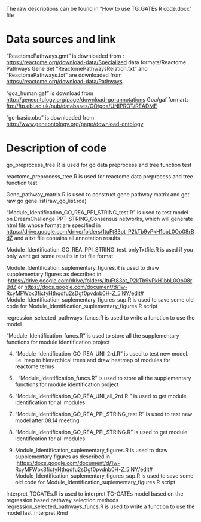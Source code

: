 The raw descriptions can be found in "How to use TG_GATEs R code.docx" file

# Data sources and link
“ReactomePathways.gmt”  is downloaded from : https://reactome.org/download-data/Specialized data formats/Reactome Pathways Gene Set
“ReactomePathwaysRelation.txt” and “ReactomePathways.txt” are downloaded from https://reactome.org/download-data/Pathways

“goa_human.gaf” is download from  http://geneontology.org/page/download-go-annotations
Goa/gaf formart: ftp://ftp.ebi.ac.uk/pub/databases/GO/goa/UNIPROT/README

“go-basic.obo” is downloaded from http://www.geneontology.org/page/download-ontology



# Description of code

go_preprocess_tree.R is used for go data preprocess and tree function test

reactome_preprocess_tree.R is used for reactome data preprocess and tree function test

Gene_pathway_matrix.R is used to construct gene pathway matrix and get raw go gene list(raw_go_list.rda)

“Module_Identification_GO_REA_PPI_STRING_test.R” is used to test model on DreamChallenge PPT-STRING_Consensus networks,
which will generate html fils whose format are specified in https://drive.google.com/drive/folders/1tuFt83ot_P2kTb9vPkH1bbL0Oo08rBdZ and a txt file contains all annotation results

Module_Identification_GO_REA_PPI_STRING_test_onlyTxtfile.R is used if you only want get some results in txt file format


Module_Identification_suplementary_figures.R is used to draw supplementary figures as described in :https://drive.google.com/drive/folders/1tuFt83ot_P2kTb9vPkH1bbL0Oo08rBdZ   or  https://docs.google.com/document/d/1w-RcyMFWbx3fictyHthqdfu2sDgf0pvdnb0H-Z_5iNY/edit#
Module_Identification_suplementary_figures_sup.R  is used to save some old code for Module_Identification_suplementary_figures.R script

regression_selected_pathways_funcs.R  is  used to write a function to use the model


“Module_Identification_funcs.R”  is used to store all the supplementary  functions for module identification project











4. “Module_Identification_GO_REA_UNI_2rd.R” is used to test new model. I.e. map to hierarchical trees and draw heatmap of modules for reactome terms

5. . “Module_Identification_funcs.R”  is used to store all the supplementary  functions for module identification project
6. “Module_Identification_GO_REA_UNI_all_2rd.R ” is used to get module identification for all modules

7. “Module_Identification_GO_REA_PPI_STRING_test.R” is used to test new model after 08.14 meeting
8. “Module_Identification_GO_REA_PPI_STRING.R” is used to get module identification for all modules
9. Module_Identification_suplementary_figures.R is used to draw supplementary figures as described in :https://docs.google.com/document/d/1w-RcyMFWbx3fictyHthqdfu2sDgf0pvdnb0H-Z_5iNY/edit#
Module_Identification_suplementary_figures_sup.R  is used to save some old code for Module_Identification_suplementary_figures.R script

Interpret_TGGATEs.R  is  used to interpret TG-GATEs model based on the regression based pathway selection methods
regression_selected_pathways_funcs.R  is  used to write a function to use the model
last_interpret.Rmd
